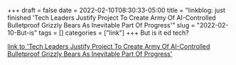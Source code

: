 +++draft = falsedate = 2022-02-10T08:30:33-05:00title = "linkblog: just finished 'Tech Leaders Justify Project To Create Army Of AI-Controlled Bulletproof Grizzly Bears As Inevitable Part Of Progress'"slug = "2022-02-10-But-is"tags = []categories = ["link"]+++But is it ed tech? [link to 'Tech Leaders Justify Project To Create Army Of AI-Controlled Bulletproof Grizzly Bears As Inevitable Part Of Progress'](https://www.theonion.com/tech-leaders-justify-project-to-create-army-of-ai-contr-1848402815)